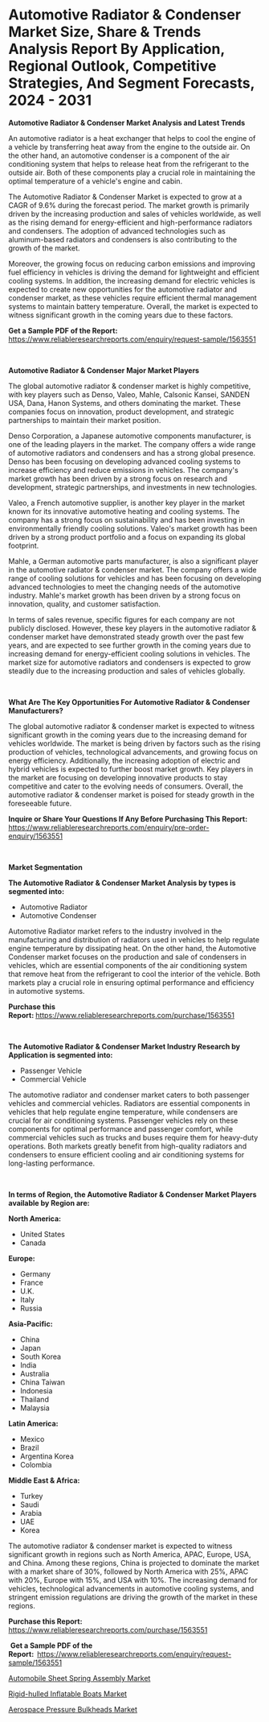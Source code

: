 <p><h1>Automotive Radiator & Condenser Market Size, Share & Trends Analysis Report By Application, Regional Outlook, Competitive Strategies, And Segment Forecasts, 2024 - 2031</h1></p><p><strong>Automotive Radiator & Condenser Market Analysis and Latest Trends</strong></p>
<p><p>An automotive radiator is a heat exchanger that helps to cool the engine of a vehicle by transferring heat away from the engine to the outside air. On the other hand, an automotive condenser is a component of the air conditioning system that helps to release heat from the refrigerant to the outside air. Both of these components play a crucial role in maintaining the optimal temperature of a vehicle's engine and cabin.</p><p>The Automotive Radiator & Condenser Market is expected to grow at a CAGR of 9.6% during the forecast period. The market growth is primarily driven by the increasing production and sales of vehicles worldwide, as well as the rising demand for energy-efficient and high-performance radiators and condensers. The adoption of advanced technologies such as aluminum-based radiators and condensers is also contributing to the growth of the market.</p><p>Moreover, the growing focus on reducing carbon emissions and improving fuel efficiency in vehicles is driving the demand for lightweight and efficient cooling systems. In addition, the increasing demand for electric vehicles is expected to create new opportunities for the automotive radiator and condenser market, as these vehicles require efficient thermal management systems to maintain battery temperature. Overall, the market is expected to witness significant growth in the coming years due to these factors.</p></p>
<p><strong>Get a Sample PDF of the Report:&nbsp;</strong> <a href="https://www.reliableresearchreports.com/enquiry/request-sample/1563551">https://www.reliableresearchreports.com/enquiry/request-sample/1563551</a></p>
<p>&nbsp;</p>
<p><strong>Automotive Radiator & Condenser Major Market Players</strong></p>
<p><p>The global automotive radiator & condenser market is highly competitive, with key players such as Denso, Valeo, Mahle, Calsonic Kansei, SANDEN USA, Dana, Hanon Systems, and others dominating the market. These companies focus on innovation, product development, and strategic partnerships to maintain their market position.</p><p>Denso Corporation, a Japanese automotive components manufacturer, is one of the leading players in the market. The company offers a wide range of automotive radiators and condensers and has a strong global presence. Denso has been focusing on developing advanced cooling systems to increase efficiency and reduce emissions in vehicles. The company's market growth has been driven by a strong focus on research and development, strategic partnerships, and investments in new technologies.</p><p>Valeo, a French automotive supplier, is another key player in the market known for its innovative automotive heating and cooling systems. The company has a strong focus on sustainability and has been investing in environmentally friendly cooling solutions. Valeo's market growth has been driven by a strong product portfolio and a focus on expanding its global footprint.</p><p>Mahle, a German automotive parts manufacturer, is also a significant player in the automotive radiator & condenser market. The company offers a wide range of cooling solutions for vehicles and has been focusing on developing advanced technologies to meet the changing needs of the automotive industry. Mahle's market growth has been driven by a strong focus on innovation, quality, and customer satisfaction.</p><p>In terms of sales revenue, specific figures for each company are not publicly disclosed. However, these key players in the automotive radiator & condenser market have demonstrated steady growth over the past few years, and are expected to see further growth in the coming years due to increasing demand for energy-efficient cooling solutions in vehicles. The market size for automotive radiators and condensers is expected to grow steadily due to the increasing production and sales of vehicles globally.</p></p>
<p>&nbsp;</p>
<p><strong>What Are The Key Opportunities For Automotive Radiator & Condenser Manufacturers?</strong></p>
<p><p>The global automotive radiator & condenser market is expected to witness significant growth in the coming years due to the increasing demand for vehicles worldwide. The market is being driven by factors such as the rising production of vehicles, technological advancements, and growing focus on energy efficiency. Additionally, the increasing adoption of electric and hybrid vehicles is expected to further boost market growth. Key players in the market are focusing on developing innovative products to stay competitive and cater to the evolving needs of consumers. Overall, the automotive radiator & condenser market is poised for steady growth in the foreseeable future.</p></p>
<p><strong>Inquire or Share Your Questions If Any Before Purchasing This Report:</strong> <a href="https://www.reliableresearchreports.com/enquiry/pre-order-enquiry/1563551">https://www.reliableresearchreports.com/enquiry/pre-order-enquiry/1563551</a></p>
<p>&nbsp;</p>
<p><strong>Market Segmentation</strong></p>
<p><strong>The Automotive Radiator & Condenser Market Analysis by types is segmented into:</strong></p>
<p><ul><li>Automotive Radiator</li><li>Automotive Condenser</li></ul></p>
<p><p>Automotive Radiator market refers to the industry involved in the manufacturing and distribution of radiators used in vehicles to help regulate engine temperature by dissipating heat. On the other hand, the Automotive Condenser market focuses on the production and sale of condensers in vehicles, which are essential components of the air conditioning system that remove heat from the refrigerant to cool the interior of the vehicle. Both markets play a crucial role in ensuring optimal performance and efficiency in automotive systems.</p></p>
<p><strong>Purchase this Report:&nbsp;</strong><a href="https://www.reliableresearchreports.com/purchase/1563551">https://www.reliableresearchreports.com/purchase/1563551</a></p>
<p>&nbsp;</p>
<p><strong>The Automotive Radiator & Condenser Market Industry Research by Application is segmented into:</strong></p>
<p><ul><li>Passenger Vehicle</li><li>Commercial Vehicle</li></ul></p>
<p><p>The automotive radiator and condenser market caters to both passenger vehicles and commercial vehicles. Radiators are essential components in vehicles that help regulate engine temperature, while condensers are crucial for air conditioning systems. Passenger vehicles rely on these components for optimal performance and passenger comfort, while commercial vehicles such as trucks and buses require them for heavy-duty operations. Both markets greatly benefit from high-quality radiators and condensers to ensure efficient cooling and air conditioning systems for long-lasting performance.</p></p>
<p>&nbsp;</p>
<p><strong>In terms of Region, the Automotive Radiator & Condenser Market Players available by Region are:</strong></p>
<p>
    <p> <strong> North America: </strong>
        <ul>
            <li>United States</li>
            <li>Canada</li>
        </ul>
        </p> 
    <p> <strong> Europe: </strong>
        <ul>
            <li>Germany</li>
            <li>France</li>
            <li>U.K.</li>
            <li>Italy</li>
            <li>Russia</li>
        </ul>
        </p> 
    <p> <strong> Asia-Pacific: </strong>
        <ul>
            <li>China</li>
            <li>Japan</li>
            <li>South Korea</li>
            <li>India</li>
            <li>Australia</li>
            <li>China Taiwan</li>
            <li>Indonesia</li>
            <li>Thailand</li>
            <li>Malaysia</li>
        </ul>
        </p> 
    <p> <strong> Latin America: </strong>
        <ul>
            <li>Mexico</li>
            <li>Brazil</li>
            <li>Argentina Korea</li>
            <li>Colombia</li>
        </ul>
        </p> 
    <p> <strong> Middle East & Africa: </strong>
        <ul>
            <li>Turkey</li>
            <li>Saudi</li>
            <li>Arabia</li>
            <li>UAE</li>
            <li>Korea</li>
        </ul>
    </p>
    </p>
<p><p>The automotive radiator & condenser market is expected to witness significant growth in regions such as North America, APAC, Europe, USA, and China. Among these regions, China is projected to dominate the market with a market share of 30%, followed by North America with 25%, APAC with 20%, Europe with 15%, and USA with 10%. The increasing demand for vehicles, technological advancements in automotive cooling systems, and stringent emission regulations are driving the growth of the market in these regions.</p></p>
<p><strong>Purchase this Report: </strong><a href="https://www.reliableresearchreports.com/purchase/1563551">https://www.reliableresearchreports.com/purchase/1563551</a></p>
<p>&nbsp;<strong>Get a Sample PDF of the Report:&nbsp;&nbsp;</strong><a href="https://www.reliableresearchreports.com/enquiry/request-sample/1563551">https://www.reliableresearchreports.com/enquiry/request-sample/1563551</a></p>
<p><strong></strong></p>
<p><p><a href="https://github.com/redneck06/Market-Research-Report-List-2/blob/main/automobile-sheet-spring-assembly-market.md">Automobile Sheet Spring Assembly Market</a></p><p><a href="https://github.com/nicoletavirag/Market-Research-Report-List-2/blob/main/rigid-hulled-inflatable-boats-market.md">Rigid-hulled Inflatable Boats Market</a></p><p><a href="https://github.com/mauripalmi/Market-Research-Report-List-2/blob/main/aerospace-pressure-bulkheads-market.md">Aerospace Pressure Bulkheads Market</a></p></p>